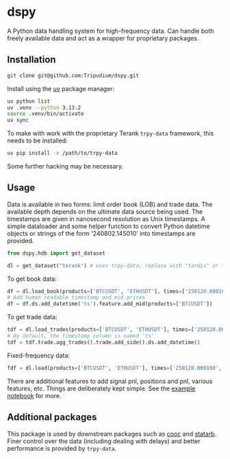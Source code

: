 # dspy

A Python data handling system for high-frequency data. Can handle both freely available data and act as a wrapper for proprietary packages.

## Installation

```zsh
git clone git@github.com:Tripudium/dspy.git
```

Install using the [uv](https://docs.astral.sh/uv/) package manager:

```zsh
uv python list
uv .venv --python 3.13.2
source .venv/bin/activate
uv sync
```

To make with work with the proprietary Terank ```trpy-data``` framework, this needs to be installed:

```zsh
uv pip install -e /path/to/trpy-data
```

Some further hacking may be necessary.

## Usage

Data is available in two forms: limit order book (LOB) and trade data. The available depth depends on the ultimate data source being used. The timestamps are given in nanosecond resolution as Unix timestamps. A simple dataloader and some helper function to convert Python datetime objects or strings of the form '240802.145010' into timestamps are provided.

```python
from dspy.hdb import get_dataset

dl = get_dataset("terank") # uses trpy-data, replace with "tardis" or "bybit" for other sources
```

To get book data:

```python
df = dl.load_book(products=['BTCUSDT', 'ETHUSDT'], times=['250120.000100', '250120.215000'], depth=1, lazy=True)
# Add human readable timestamp and mid prices
df = df.ds.add_datetime('ts').feature.add_mid(products=['BTCUSDT'])
```

To get trade data:

```python
tdf = dl.load_trades(products=['BTCUSDT', 'ETHUSDT'], times=['250120.000100', '250120.215000'], lazy=True)
# By default, the timestamp column is named 'ts'
tdf = tdf.trade.agg_trades().trade.add_side().ds.add_datetime()
```

Fixed-frequency data:
```python
fdf = dl.load(products=['BTCUSDT', 'ETHUSDT'], times=['250120.000100', '250120.215000'], freq='1s')
```

There are additional features to add signal pnl, positions and pnl, various features, etc. Things are deliberately kept simple. See the [example notebook](examples/dataloading.ipynb) for more.

## Additional packages

This package is used by downstream packages such as [cooc](https://github.com/Tripudium/cooc) and [statarb](https://github.com/Tripudium/statarb). Finer control over the data (including dealing with delays) and better performance is provided by ```trpy-data```.





